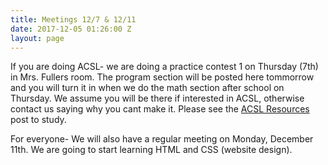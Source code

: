```yaml
---
title: Meetings 12/7 & 12/11
date: 2017-12-05 01:26:00 Z
layout: page
---
```


If you are doing ACSL- we are doing a practice contest 1 on Thursday (7th) in Mrs. Fullers room. The program section will be posted here tommorrow and you will turn it in when we do the math section after school on Thursday. We assume you will be there if interested in ACSL, otherwise contact us saying why you cant make it. Please see the [ACSL Resources](http://jerometech.club/2017/11/03/acsl-resources.html) post to study.

For everyone- We will also have a regular meeting on Monday, December 11th. We are going to start learning HTML and CSS (website design).